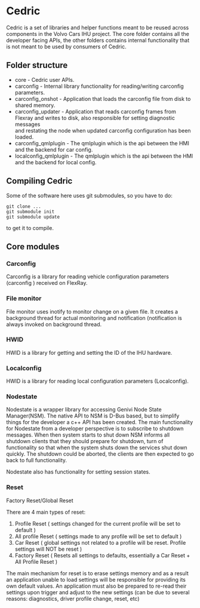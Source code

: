 Cedric
==========================

Cedric is a set of libraries and helper functions meant to be reused across components in the Volvo Cars IHU project. The core folder contains all the developer facing APIs, the other folders contains internal functionality that is not meant to be used by consumers of Cedric.

Folder structure
-------------
* core - Cedric user APIs.
* carconfig - Internal library functionality for reading/writing carconfig parameters.
* carconfig_onshot - Application that loads the carconfig file from disk to shared memory.
* carconfig_updater - Application that reads carconfig frames from Flexray and writes to disk, also responsible for setting diagnostic messages<br/>
  and restating the node when updated carconfig configuration has been loaded.
* carconfig_qmlplugin - The qmlplugin which is the api between the HMI and the backend for car config.
* localconfig_qmlplugin - The qmlplugin which is the api between the HMI and the backend for local config.

Compiling Cedric
-------------
Some of the software here uses git submodules, so you have to do:

    git clone ...
    git submodule init
    git submodule update

to get it to compile.

Core modules
-------------

### Carconfig
Carconfig is a library for reading vehicle configuration parameters (carconfig ) received on FlexRay.

### File monitor
File monitor uses inotify to monitor change on a given file. It creates a background thread for actual monitoring and notification (notification is always invoked on background thread.

### HWID 
HWID is a library for getting and setting the ID of the IHU hardware.

### Localconfig
HWID is a library for reading local configuration parameters (Localconfig).

### Nodestate
Nodestate is a wrapper library for accessing Genivi Node State Manager(NSM). The native API to NSM is D-Bus based, but to simplify things for the developer a c++ API has been created. The main functionality for Nodestate from a developer perspective is to subscribe to shutdown messages. When then system starts to shut down NSM informs all shutdown clients that they should prepare for shutdown, turn of functionality so that when the system shuts down the services shut down quickly. The shutdown could be aborted, the clients are then expected to go back to full functionality.

Nodestate also has functionality for setting session states.

### Reset
Factory Reset/Global Reset

There are 4 main types of reset:

1. Profile Reset ( settings changed for the current profile will be set to default )
2. All profile Reset ( settings made to any profile will be set to default )
3. Car Reset ( global settings not related to a profile will be reset. Profile settings will NOT be reset )
4. Factory Reset ( Resets all settings to defaults, essentially a Car Reset + All Profile Reset )

The main mechanism for reset is to erase settings memory and as a result an application unable to load settings will be responsible for providing its own default values. An application must also be prepared to re-read their settings upon trigger and adjust to the new settings (can be due to several reasons: diagnostics, driver profile change, reset, etc)

